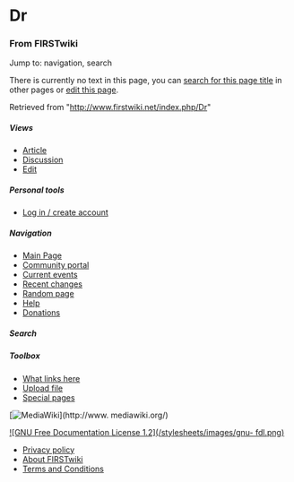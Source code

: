 # Dr

### From FIRSTwiki

Jump to: navigation, search

There is currently no text in this page, you can [search for this page
title](/index.php/Special:Search/Dr "Special:Search/Dr" ) in other pages or
[edit this page](http://www.firstwiki.net/index.php?title=Dr&action=edit
"http://www.firstwiki.net/index.php?title=Dr&action=edit" ).

Retrieved from "<http://www.firstwiki.net/index.php/Dr>"

##### Views

  * [Article](/index.php?title=Dr&action=edit)
  * [Discussion](/index.php?title=Talk:Dr&action=edit)
  * [Edit](/index.php?title=Dr&action=edit)

##### Personal tools

  * [Log in / create account](/index.php?title=Special:Userlogin&returnto=Dr)

[](/index.php/Main_Page "Main Page" )

##### Navigation

  * [Main Page](/index.php/Main_Page)
  * [Community portal](/index.php/FIRSTwiki:Community_portal)
  * [Current events](/index.php/Current_events)
  * [Recent changes](/index.php/Special:Recentchanges)
  * [Random page](/index.php/Special:Random)
  * [Help](/index.php/Help:Contents)
  * [Donations](/index.php/FIRSTwiki:Site_support)

##### Search



##### Toolbox

  * [What links here](/index.php/Special:Whatlinkshere/Dr)
  * [Upload file](/index.php/Special:Upload)
  * [Special pages](/index.php/Special:Specialpages)

[![MediaWiki](/skins/common/images/poweredby_mediawiki_88x31.png)](http://www.
mediawiki.org/)

[![GNU Free Documentation License 1.2](/stylesheets/images/gnu-
fdl.png)](http://www.gnu.org/copyleft/fdl.html)

  * [Privacy policy](/index.php/FIRSTwiki:Privacy_policy "FIRSTwiki:Privacy policy" )
  * [About FIRSTwiki](/index.php/FIRSTwiki:About "FIRSTwiki:About" )
  * [Terms and Conditions](/index.php/FIRSTwiki:Terms_and_conditions "FIRSTwiki:Terms and conditions" )

